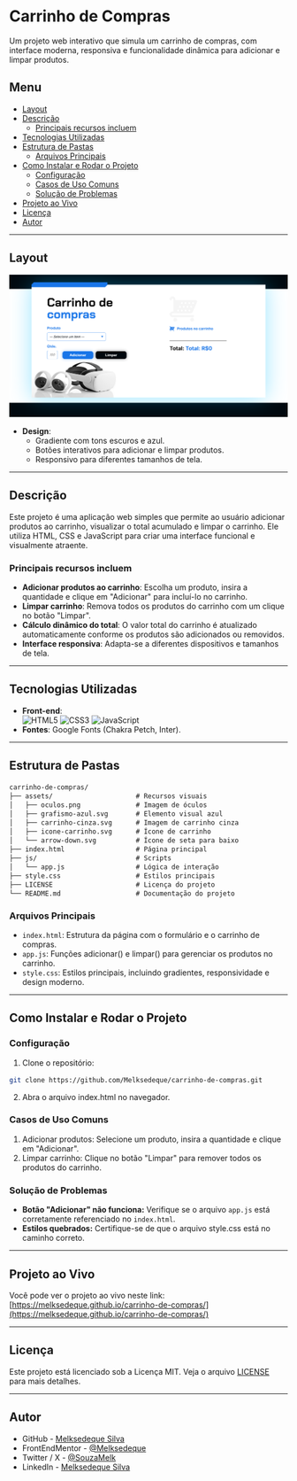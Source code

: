 # Carrinho de Compras

Um projeto web interativo que simula um carrinho de compras, com interface moderna, responsiva e funcionalidade dinâmica para adicionar e limpar produtos.

## Menu

- [Layout](#layout)
- [Descrição](#descrição)
  - [Principais recursos incluem](#principais-recursos-incluem)
- [Tecnologias Utilizadas](#tecnologias-utilizadas)
- [Estrutura de Pastas](#estrutura-de-pastas)
  - [Arquivos Principais](#arquivos-principais)
- [Como Instalar e Rodar o Projeto](#como-instalar-e-rodar-o-projeto)
  - [Configuração](#configuração)
  - [Casos de Uso Comuns](#casos-de-uso-comuns)
  - [Solução de Problemas](#solução-de-problemas)
- [Projeto ao Vivo](#projeto-ao-vivo)
- [Licença](#licença)
- [Autor](#autor)

---

## Layout

![Preview do Carrinho de Compras](screenshot/tela-principal.png)

- **Design**:
  - Gradiente com tons escuros e azul.
  - Botões interativos para adicionar e limpar produtos.
  - Responsivo para diferentes tamanhos de tela.

---

## Descrição

Este projeto é uma aplicação web simples que permite ao usuário adicionar produtos ao carrinho, visualizar o total acumulado e limpar o carrinho. Ele utiliza HTML, CSS e JavaScript para criar uma interface funcional e visualmente atraente.

### Principais recursos incluem

- **Adicionar produtos ao carrinho**: Escolha um produto, insira a quantidade e clique em "Adicionar" para incluí-lo no carrinho.
- **Limpar carrinho**: Remova todos os produtos do carrinho com um clique no botão "Limpar".
- **Cálculo dinâmico do total**: O valor total do carrinho é atualizado automaticamente conforme os produtos são adicionados ou removidos.
- **Interface responsiva**: Adapta-se a diferentes dispositivos e tamanhos de tela.

---

## Tecnologias Utilizadas

- **Front-end**:  
  ![HTML5](https://img.shields.io/badge/HTML5-E34F26?style=for-the-badge&logo=html5&logoColor=white) ![CSS3](https://img.shields.io/badge/CSS3-1572B6?style=for-the-badge&logo=css3&logoColor=white) ![JavaScript](https://img.shields.io/badge/JavaScript-F7DF1E?style=for-the-badge&logo=javascript&logoColor=black)
- **Fontes**: Google Fonts (Chakra Petch, Inter).

---

## Estrutura de Pastas

```plaintext
carrinho-de-compras/
├── assets/                     # Recursos visuais
│   ├── oculos.png              # Imagem de óculos
│   ├── grafismo-azul.svg       # Elemento visual azul
│   ├── carrinho-cinza.svg      # Imagem de carrinho cinza
│   ├── icone-carrinho.svg      # Ícone de carrinho
│   └── arrow-down.svg          # Ícone de seta para baixo
├── index.html                  # Página principal
├── js/                         # Scripts
│   └── app.js                  # Lógica de interação
├── style.css                   # Estilos principais
├── LICENSE                     # Licença do projeto
└── README.md                   # Documentação do projeto
```

### Arquivos Principais

- `index.html`: Estrutura da página com o formulário e o carrinho de compras.
- `app.js`: Funções adicionar() e limpar() para gerenciar os produtos no carrinho.
- `style.css`: Estilos principais, incluindo gradientes, responsividade e design moderno.

---

## Como Instalar e Rodar o Projeto

### Configuração

1. Clone o repositório:

```bash
git clone https://github.com/Melksedeque/carrinho-de-compras.git
```

2. Abra o arquivo index.html no navegador.

### Casos de Uso Comuns

1. Adicionar produtos: Selecione um produto, insira a quantidade e clique em "Adicionar".
2. Limpar carrinho: Clique no botão "Limpar" para remover todos os produtos do carrinho.

### Solução de Problemas

- **Botão "Adicionar" não funciona:** Verifique se o arquivo `app.js` está corretamente referenciado no `index.html`.
- **Estilos quebrados:** Certifique-se de que o arquivo style.css está no caminho correto.

---

## Projeto ao Vivo

Você pode ver o projeto ao vivo neste link: [https://melksedeque.github.io/carrinho-de-compras/](https://melksedeque.github.io/carrinho-de-compras/)

---

## Licença

Este projeto está licenciado sob a Licença MIT. Veja o arquivo [LICENSE](https://github.com/Melksedeque/carrinho-de-compras?tab=MIT-1-ov-file) para mais detalhes.

---

## Autor

- GitHub - [Melksedeque Silva](https://github.com/Melksedeque/)
- FrontEndMentor - [@Melksedeque](https://www.frontendmentor.io/profile/Melksedeque)
- Twitter / X - [@SouzaMelk](https://x.com/SouzaMelk)
- LinkedIn - [Melksedeque Silva](https://www.linkedin.com/in/melksedeque-silva/)
